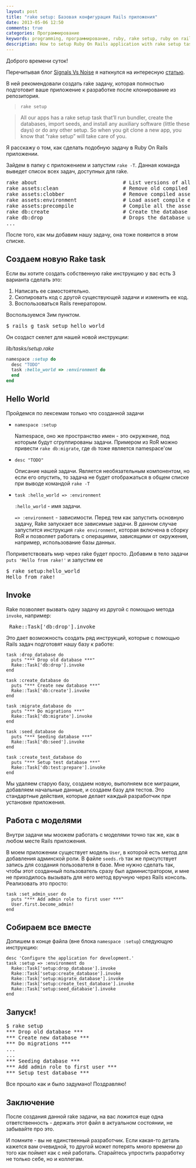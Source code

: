 ```yaml
---
layout: post
title: "rake setup: Базовая конфигурация Rails приложения"
date: 2013-05-06 12:50
comments: true
categories: Программирование
keywords: programming, программирование, ruby, rake setup, ruby on rails, rake, rails, rails setup, rails4
description: How to setup Ruby On Rails application with rake setup task
---
```

Доброго времени суток!

Перечитывая блог [Signals Vs Noise](http://37signals.com/svn) я наткнулся на интересную [статью](http://37signals.com/svn/posts/2998-setting-up-a-new-machine-for-ruby-development).

В ней рекомендовали создать rake задачу, которая полностью подготовит ваше приложение к разработке после клонирование из репозитория.

> `rake setup`

> All our apps has a rake setup task that’ll run bundler,
> create the databases, import seeds, and install any auxiliary
> software (little these days) or do any other setup. So when you git
> clone a new app, you know that “rake setup” will take care of you.

Я расскажу о том, как сделать подобную задачу в Ruby On Rails приложении.
<!-- more -->


Зайдем в папку с приложением и запустим  ```rake -T```. Данная команда выведет список всех задач, доступных для rake.

<pre>
rake about                            # List versions of all Rails frameworks and the environment
rake assets:clean                     # Remove old compiled assets
rake assets:clobber                   # Remove compiled assets
rake assets:environment               # Load asset compile environment
rake assets:precompile                # Compile all the assets named in config.assets.precompile
rake db:create                        # Create the database from DATABASE_URL or config/database.yml for the current Rails.env (use db:create:all to create all dbs in the config)
rake db:drop                          # Drops the database using DATABASE_URL or the current Rails.env (use db:drop:all to drop all databases)
...
</pre>

После того, как мы добавим нашу задачу, она тоже появится в этом списке.

## Создаем новую Rake task

Если вы хотите создать собственную rake инструкцию у вас есть 3 варианта сделать это:

1. Написать ее самостоятельно.
2. Скопировать код с другой существующей задачи и изменить ее код.
3. Воспользоваться Rails генератором.

Воспользуемся 3им пунктом.
<pre>
$ rails g task setup hello_world
</pre>

Он создаст скелет для нашей новой инструкции:

*lib/tasks/setup.rake*
``` ruby
namespace :setup do
  desc "TODO"
  task :hello_world => :environment do
  end
end
```

## Hello World

Пройдемся по лексемам только что созданной задачи

* ```namespace :setup```

  Namespace, оно же пространство имен - это окружение, под которым будут сгруппированы задачи.
  Примером из RoR можно привести ```rake db:migrate```, где ```db``` тоже является namespace'ом

* ```desc "TODO"```

  Описание нашей задачи. Является необязательным компонентом, но если его опустить, то задача не будет отображаться в общем списке при выводе командой ```rake -T```

* ```task :hello_world => :environment```

  ```:hello_world``` - имя задачи.

  ```=> :environment``` - зависимости. Перед тем как запустить основную задачу, Rake запускает все зависимые задачи. В данном случае запустится инструкция ```rake environment```,
   которая включена в сборку RoR и позволяет работать с операциями, зависящими от окружения, например, использование базы данных.

Поприветствовать мир через rake будет просто. Добавим в тело задачи ``` puts 'Hello from rake!' ``` и запустим ее
<pre>
$ rake setup:hello_world
Hello from rake!
</pre>

## Invoke

Rake позволяет вызвать одну задачу из другой с помощью метода ```invoke```, например:

<pre> Rake::Task['db:drop'].invoke </pre>

Это дает возможность создать ряд инструкций, которые с помощью Rails задач подготовят нашу базу к работе:

```
task :drop_database do
  puts "*** Drop old database ***"
  Rake::Task['db:drop'].invoke
end

task :create_database do
  puts "*** Create new database ***"
  Rake::Task['db:create'].invoke
end

task :migrate_database do
  puts "*** Do migrations ***"
  Rake::Task['db:migrate'].invoke
end

task :seed_database do
  puts "*** Seeding database ***"
  Rake::Task['db:seed'].invoke
end

task :create_test_database do
  puts "*** Setup test database ***"
  Rake::Task['db:test:prepare'].invoke
end
```

Мы удаляем старую базу, создаем новую, выполняем все миграции, добавляем начальные данные, и создаем базу для тестов. Это стандартные действия, которые делает каждый разработчик при установке приложения.

## Работа с моделями

Внутри задачи мы моожем работать с моделями точно так же, как в любом месте Rails приложения.

В моем приложении существует модель ```User```, в которой есть метод для добавления админской роли. В файле ```seeds.rb``` 
так же присутствует запись для создания пользователя в базе. Мне нужно сделать так, чтобы этот созданный пользователь сразу
был администратором, и мне не приходилось вызывать для него метод вручную через Rails консоль. Реализовать это просто:
```
task :set_admin_user do
  puts "*** Add admin role to first user ***"
  User.first.become_admin!
end
```

## Собираем все вместе

Допишем в конце файла (вне блока ```namespace :setup```) следующую инструкцию:
```
desc 'Configure the application for development.'
task :setup => :environment do
  Rake::Task['setup:drop_database'].invoke
  Rake::Task['setup:create_database'].invoke
  Rake::Task['setup:migrate_database'].invoke
  Rake::Task['setup:create_test_database'].invoke
  Rake::Task['setup:seed_database'].invoke
end
```

## Запуск!

<pre>
$ rake setup
*** Drop old database ***
*** Create new database ***
*** Do migrations ***
...
...
*** Seeding database ***
*** Add admin role to first user ***
*** Setup test database ***
</pre>

Все прошло как и было задумано! Поздравляю!

## Заключение

После создания данной rake задачи, на вас ложится еще одна ответственность - держать этот файл в актуальном состоянии, не забывайте про это.

И помните - вы не единственный разработчик. Если какая-то деталь кажется вам очевидной, то другой может потерять много времени
до того как поймет как с ней работать. Старайтесь упростить разработку не только себе, но и коллегам.
